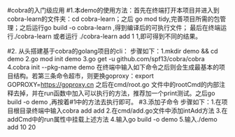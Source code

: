 #cobra的入门级应用
#1.本demo的使用方法：首先在终端打开本项目并进入到cobra-learn的文件夹：cd cobra-learn；之后 go mod tidy,完善项目所需的包管理；之后运行go build -o cobra-learn ,得到编译后的可执行文件； 最后在终端运行./cobra-learn 
或者运行 ./cobra-learn add 1 1,即可得到不同的结果。


#2. 从头搭建基于cobra的golang项目的cli：
步骤如下：1.mkdir demo && cd demo
	  2.go mod init demo
	  3.go get -u github.com/spf13/cobra/cobra
	  4.cobra init --pkg-name demo
在终端中输入如下命令之后则会生成最基本的项目结构。若第三条命令超市，则更换goproxy：export GOPROXY=https://goproxy.cn
之后在cmd/root.go 文件中的rootCmd的内部注释去掉，并在run函数中加入可以执行的方法，推荐加一个print测试。之后go build -o demo ,再按着#1中的方法去执行即可。
#3.添加子命令
步骤如下：1.在项目根目录终端中输入cobra add add
	  2.在cmd/add.go文件中添加intAdd方法
	  3.在addCmd中的run属性中挂载上述方法
	  4.输入go build -o demo
	  5.输入./demo add 10 20
      
